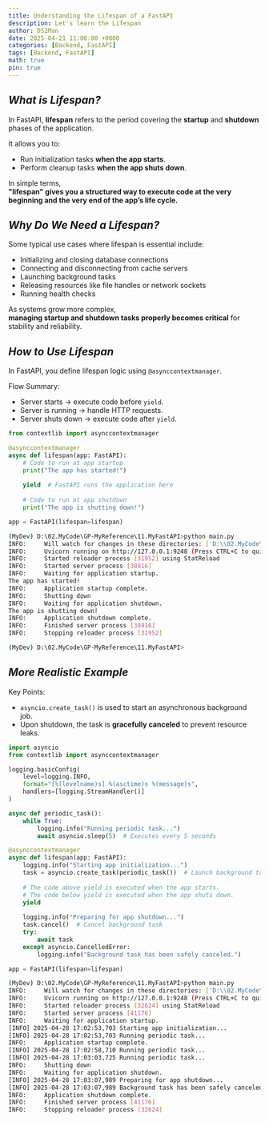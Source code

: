 ```yaml
---
title: Understanding the Lifespan of a FastAPI
description: Let's learn the Lifespan
author: DS2Man
date: 2025-04-21 11:00:00 +0000
categories: [Backend, FastAPI]
tags: [Backend, FastAPI]
math: true
pin: true
---
```


## *What is Lifespan?*

In FastAPI, **lifespan** refers to the period covering the **startup** and **shutdown** phases of the application.

It allows you to:
- Run initialization tasks **when the app starts**.
- Perform cleanup tasks **when the app shuts down**.

In simple terms,  
**"lifespan" gives you a structured way to execute code at the very beginning and the very end of the app’s life cycle.**

## *Why Do We Need a Lifespan?*

Some typical use cases where lifespan is essential include:

- Initializing and closing database connections    
- Connecting and disconnecting from cache servers    
- Launching background tasks    
- Releasing resources like file handles or network sockets    
- Running health checks    

As systems grow more complex,  
**managing startup and shutdown tasks properly becomes critical** for stability and reliability.

## *How to Use Lifespan*

In FastAPI, you define lifespan logic using `@asynccontextmanager`.

Flow Summary:
- Server starts → execute code before `yield`.
- Server is running → handle HTTP requests.
- Server shuts down → execute code after `yield`.

```python
from contextlib import asynccontextmanager

@asynccontextmanager
async def lifespan(app: FastAPI):
    # Code to run at app startup
    print("The app has started!")
    
    yield  # FastAPI runs the application here
    
    # Code to run at app shutdown
    print("The app is shutting down!")

app = FastAPI(lifespan=lifespan)
```

```bash
(MyDev) D:\02.MyCode\GP-MyReference\11.MyFastAPI>python main.py
INFO:     Will watch for changes in these directories: ['D:\\02.MyCode\\GP-MyReference\\11.MyFastAPI']
INFO:     Uvicorn running on http://127.0.0.1:9248 (Press CTRL+C to quit)
INFO:     Started reloader process [31952] using StatReload
INFO:     Started server process [38816]
INFO:     Waiting for application startup.
The app has started!
INFO:     Application startup complete.   
INFO:     Shutting down
INFO:     Waiting for application shutdown.
The app is shutting down!
INFO:     Application shutdown complete.
INFO:     Finished server process [38816]
INFO:     Stopping reloader process [31952]

(MyDev) D:\02.MyCode\GP-MyReference\11.MyFastAPI>
```


## *More Realistic Example*

Key Points:
- `asyncio.create_task()` is used to start an asynchronous background job.
- Upon shutdown, the task is **gracefully canceled** to prevent resource leaks.

```python
import asyncio
from contextlib import asynccontextmanager

logging.basicConfig(
    level=logging.INFO,
    format="[%(levelname)s] %(asctime)s %(message)s",
    handlers=[logging.StreamHandler()]
) 

async def periodic_task():
    while True:
        logging.info("Running periodic task...")
        await asyncio.sleep(5)  # Executes every 5 seconds

@asynccontextmanager
async def lifespan(app: FastAPI):
    logging.info("Starting app initialization...")
    task = asyncio.create_task(periodic_task())  # Launch background task
    
    # The code above yield is executed when the app starts.
    # The code below yield is executed when the app shuts down.
    yield
    
    logging.info("Preparing for app shutdown...")
    task.cancel()  # Cancel background task
    try:
        await task
    except asyncio.CancelledError:
        logging.info("Background task has been safely canceled.")

app = FastAPI(lifespan=lifespan)
```

```bash
(MyDev) D:\02.MyCode\GP-MyReference\11.MyFastAPI>python main.py
INFO:     Will watch for changes in these directories: ['D:\\02.MyCode\\GP-MyReference\\11.MyFastAPI']
INFO:     Uvicorn running on http://127.0.0.1:9248 (Press CTRL+C to quit)
INFO:     Started reloader process [32624] using StatReload
INFO:     Started server process [41176]
INFO:     Waiting for application startup.
[INFO] 2025-04-28 17:02:53,703 Starting app initialization...
[INFO] 2025-04-28 17:02:53,703 Running periodic task...      
INFO:     Application startup complete.
[INFO] 2025-04-28 17:02:58,710 Running periodic task...
[INFO] 2025-04-28 17:03:03,725 Running periodic task...
INFO:     Shutting down
INFO:     Waiting for application shutdown.
[INFO] 2025-04-28 17:03:07,989 Preparing for app shutdown...
[INFO] 2025-04-28 17:03:07,989 Background task has been safely canceled.
INFO:     Application shutdown complete.
INFO:     Finished server process [41176]
INFO:     Stopping reloader process [32624]
```